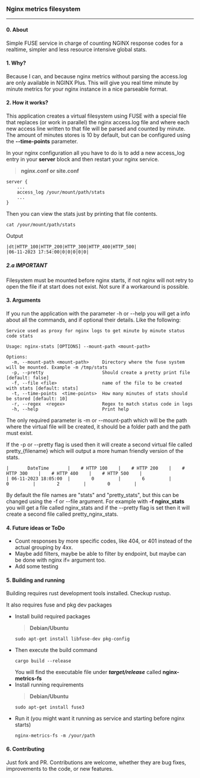 ### Nginx metrics filesystem
---
#### 0. About

Simple FUSE service in charge of counting NGINX response codes for a realtime, simpler and less resource intensive global stats.

#### 1. Why?

Because I can, and because nginx metrics without parsing the access.log are only available in NGINX Plus. This will give you real time minute by minute metrics for your nginx instance in a nice parseable format. 


#### 2. How it works?

This application creates a virtual filesystem using FUSE with a special file that replaces (or work in parallel) the nginx access.log file and where each new access line written to that file will be parsed and counted by minute. The amount of minutes stores is 10 by default, but can be configured using the **--time-points** parameter.

In your nginx configuration all you have to do is to add a new access_log entry in your **server** block and then restart your nginx service.
> **nginx.conf or site.conf**
```
server {
    ...
    access_log /your/mount/path/stats
    ...
}
```

Then you can view the stats just by printing that file contents.
```
cat /your/mount/path/stats
```
Output
```
|dt|HTTP_100|HTTP_200|HTTP_300|HTTP_400|HTTP_500|
|06-11-2023 17:54:00|0|0|0|0|0|
```

##### 2.a IMPORTANT
Filesystem must be mounted before nginx starts, if not nginx will not retry to open the file if at start does not exist. Not sure if a workaround is possible.

#### 3. Arguments

If you run the application with the parameter -h or --help you will get a info about all the commands, and if optional their details. Like the following:
```
Service used as proxy for nginx logs to get minute by minute status code stats

Usage: nginx-stats [OPTIONS] --mount-path <mount-path>

Options:
  -m, --mount-path <mount-path>     Directory where the fuse system will be mounted. Example -m /tmp/stats
  -p, --pretty                      Should create a pretty print file [default: false]
  -f, --file <file>                 name of the file to be created with stats [default: stats]
  -t, --time-points  <time-points>  How many minutes of stats should be stored [default: 10]
  -r, --regex  <regex>              Regex to match status code in logs
  -h, --help                        Print help
```

The only required parameter is -m or --mount-path which will be the path where the virtual file will be created, it should be a folder path and the path must exist.

If the -p or --pretty flag is used then it will create a second virtual file called pretty_{filename} which will output a more human friendly version of the stats.
```
|       DateTime       |    # HTTP 100    |    # HTTP 200    |    # HTTP 300    |    # HTTP 400    |    # HTTP 500    |
| 06-11-2023 18:05:00  |        0         |        6         |        0         |        2         |        0         |
```

By default the file names are "stats" and "pretty_stats", but this can be changed using the -f or --file argument. For example with **-f nginx_stats** you will get a file called nginx_stats and if the --pretty flag is set then it will create a second file called pretty_nginx_stats.

#### 4. Future ideas or ToDo

- Count responses by more specific codes, like 404, or 401 instead of the actual grouping by 4xx. 
- Maybe add filters, maybe be able to filter by endpoint, but maybe can be done with nginx if= argument too.
- Add some testing

#### 5. Building and running
Building requires rust development tools installed. Checkup rustup.

It also requires fuse and pkg dev packages
* Install build required packages
    > **Debian/Ubuntu**
    ```
    sudo apt-get install libfuse-dev pkg-config
    ```
* Then execute the build command
    ```
    cargo build --release
    ```
    You will find the executable file under _**target/release**_ called **nginx-metrics-fs**
    &nbsp;
* Install running requirements
    > **Debian/Ubuntu**
    ```
    sudo apt-get install fuse3
    ```
* Run it (you might want it running as service and starting before nginx starts)
    ```
    nginx-metrics-fs -m /your/path
    ```
#### 6. Contributing
Just fork and PR. Contributions are welcome, whether they are bug fixes, improvements to the code, or new features.